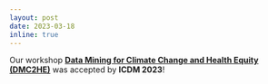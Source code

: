 ```yaml
---
layout: post
date: 2023-03-18
inline: true
---
```


Our workshop [**Data Mining for Climate Change and Health Equity (DMC2HE)**](https://sites.google.com/view/icdmdmc2he/home) was accepted by **ICDM 2023**!
